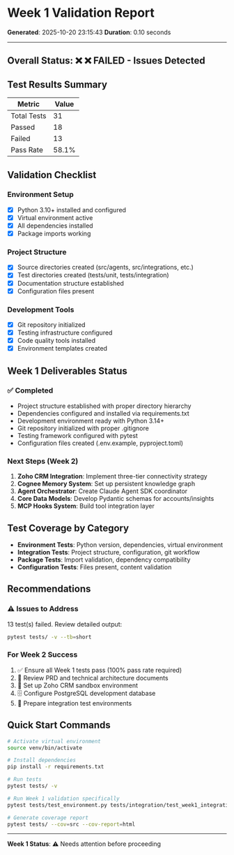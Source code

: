 # Week 1 Validation Report

**Generated**: 2025-10-20 23:15:43
**Duration**: 0.10 seconds

---

## Overall Status: ❌ ❌ FAILED - Issues Detected

## Test Results Summary

| Metric | Value |
|--------|-------|
| Total Tests | 31 |
| Passed | 18 |
| Failed | 13 |
| Pass Rate | 58.1% |

## Validation Checklist

### Environment Setup
- [x] Python 3.10+ installed and configured
- [x] Virtual environment active
- [x] All dependencies installed
- [x] Package imports working

### Project Structure
- [x] Source directories created (src/agents, src/integrations, etc.)
- [x] Test directories created (tests/unit, tests/integration)
- [x] Documentation structure established
- [x] Configuration files present

### Development Tools
- [x] Git repository initialized
- [x] Testing infrastructure configured
- [x] Code quality tools installed
- [x] Environment templates created

## Week 1 Deliverables Status

### ✅ Completed
- Project structure established with proper directory hierarchy
- Dependencies configured and installed via requirements.txt
- Development environment ready with Python 3.14+
- Git repository initialized with proper .gitignore
- Testing framework configured with pytest
- Configuration files created (.env.example, pyproject.toml)

### Next Steps (Week 2)
1. **Zoho CRM Integration**: Implement three-tier connectivity strategy
2. **Cognee Memory System**: Set up persistent knowledge graph
3. **Agent Orchestrator**: Create Claude Agent SDK coordinator
4. **Core Data Models**: Develop Pydantic schemas for accounts/insights
5. **MCP Hooks System**: Build tool integration layer

## Test Coverage by Category

- **Environment Tests**: Python version, dependencies, virtual environment
- **Integration Tests**: Project structure, configuration, git workflow
- **Package Tests**: Import validation, dependency compatibility
- **Configuration Tests**: Files present, content validation

## Recommendations

### ⚠️ Issues to Address

13 test(s) failed. Review detailed output:
```bash
pytest tests/ -v --tb=short
```


### For Week 2 Success
1. ✅ Ensure all Week 1 tests pass (100% pass rate required)
2. 📖 Review PRD and technical architecture documents
3. 🔧 Set up Zoho CRM sandbox environment
4. 🗄️ Configure PostgreSQL development database
5. 🧪 Prepare integration test environments

## Quick Start Commands

```bash
# Activate virtual environment
source venv/bin/activate

# Install dependencies
pip install -r requirements.txt

# Run tests
pytest tests/ -v

# Run Week 1 validation specifically
pytest tests/test_environment.py tests/integration/test_week1_integration.py -v

# Generate coverage report
pytest tests/ --cov=src --cov-report=html
```

---

**Week 1 Status**: ⚠️ Needs attention before proceeding
